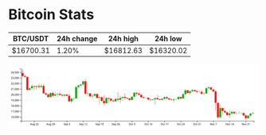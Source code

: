 # Bitcoin Stats

BTC/USDT|24h change|24h high|24h low|
|---|---|---|---|
|$16700.31|1.20%|$16812.63|$16320.02|

<img src="./chart.svg">
